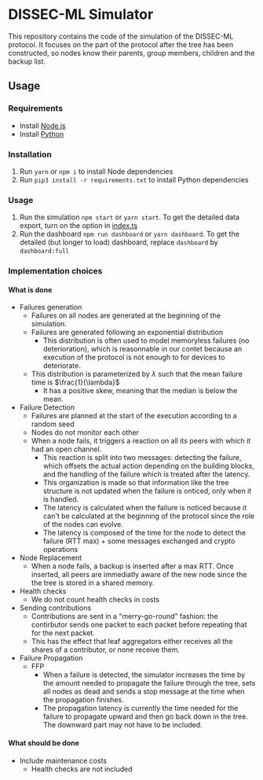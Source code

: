 # DISSEC-ML Simulator

This repository contains the code of the simulation of the DISSEC-ML protocol.
It focuses on the part of the protocol after the tree has been constructed, so nodes know their parents, group members, children and the backup list.

## Usage

### Requirements

- Install [Node.js](https://nodejs.org/en/)
- Install [Python](https://www.python.org/downloads/)

### Installation

1. Run `yarn` or `npm i` to install Node dependencies
2. Run `pip3 install -r requirements.txt` to install Python dependencies

### Usage

1. Run the simulation `npm start` or `yarn start`. To get the detailed data export, turn on the option in [index.ts](src/index.ts)
2. Run the dashboard `npm run dashboard` or `yarn dashboard`. To get the detailed (but longer to load) dashboard, replace `dashboard` by `dashboard:full`

### Implementation choices

#### What is done

- Failures generation
  - Failures on all nodes are generated at the beginning of the simulation.
  - Failures are generated following an exponential distribution
    - This distribution is often used to model memoryless failures (no deterioration), which is reasonnable in our contet because an execution of the protocol is not enough to for devices to deteriorate.
  - This distribution is parameterized by $\lambda$ such that the mean failure time is $\frac{1}{\lambda}$
    - It has a positive skew, meaning that the median is below the mean.
- Failure Detection
  - Failures are planned at the start of the execution according to a random seed
  - Nodes do not monitor each other
  - When a node fails, it triggers a reaction on all its peers with which it had an open channel.
    - This reaction is split into two messages: detecting the failure, which offsets the actual action depending on the building blocks, and the handling of the failure which is treated after the latency.
    - This organization is made so that information like the tree structure is not updated when the failure is onticed, only when it is handled.
    - The latency is calculated when the failure is noticed because it can't be calculated at the beginning of the protocol since the role of the nodes can evolve.
    - The latency is composed of the time for the node to detect the failure (RTT max) + some messages exchanged and crypto operations
- Node Replacement
  - When a node fails, a backup is inserted after a max RTT. Once inserted, all peers are immediatly aware of the new node since the the tree is stored in a shared memory.
- Health checks
  - We do not count health checks in costs
- Sending contributions
  - Contributions are sent in a "merry-go-round" fashion: the contirbutor sends one packet to each packet before repeating that for the next packet.
  - This has the effect that leaf aggregators either receives all the shares of a contributor, or none receive them.
- Failure Propagation
  - FFP
    - When a failure is detected, the simulator increases the time by the amount needed to propagate the failure through the tree, sets all nodes as dead and sends a stop message at the time when the propagation finishes.
    - The propagation latency is currently the time needed for the failure to propagate upward and then go back down in the tree. The downward part may not have to be included.

#### What should be done

- Include maintenance costs
  - Health checks are not included
